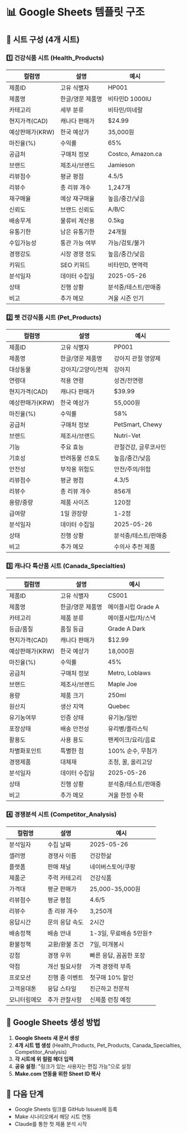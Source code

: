 # 📊 Google Sheets 템플릿 구조

## 🎯 시트 구성 (4개 시트)

### 1️⃣ **건강식품 시트** (Health_Products)

| 컬럼명 | 설명 | 예시 |
|--------|------|------|
| 제품ID | 고유 식별자 | HP001 |
| 제품명 | 한글/영문 제품명 | 비타민D 1000IU |
| 카테고리 | 세부 분류 | 비타민/미네랄 |
| 현지가격(CAD) | 캐나다 판매가 | $24.99 |
| 예상판매가(KRW) | 한국 예상가 | 35,000원 |
| 마진율(%) | 수익률 | 65% |
| 공급처 | 구매처 정보 | Costco, Amazon.ca |
| 브랜드 | 제조사/브랜드 | Jamieson |
| 리뷰점수 | 평균 평점 | 4.5/5 |
| 리뷰수 | 총 리뷰 개수 | 1,247개 |
| 재구매율 | 예상 재구매율 | 높음/중간/낮음 |
| 신뢰도 | 브랜드 신뢰도 | A/B/C |
| 배송무게 | 물류비 계산용 | 0.5kg |
| 유통기한 | 남은 유통기한 | 24개월 |
| 수입가능성 | 통관 가능 여부 | 가능/검토/불가 |
| 경쟁강도 | 시장 경쟁 정도 | 높음/중간/낮음 |
| 키워드 | SEO 키워드 | 비타민D, 면역력 |
| 분석일자 | 데이터 수집일 | 2025-05-26 |
| 상태 | 진행 상황 | 분석중/테스트/판매중 |
| 비고 | 추가 메모 | 겨울 시즌 인기 |

### 2️⃣ **펫 건강식품 시트** (Pet_Products)

| 컬럼명 | 설명 | 예시 |
|--------|------|------|
| 제품ID | 고유 식별자 | PP001 |
| 제품명 | 한글/영문 제품명 | 강아지 관절 영양제 |
| 대상동물 | 강아지/고양이/전체 | 강아지 |
| 연령대 | 적용 연령 | 성견/전연령 |
| 현지가격(CAD) | 캐나다 판매가 | $39.99 |
| 예상판매가(KRW) | 한국 예상가 | 55,000원 |
| 마진율(%) | 수익률 | 58% |
| 공급처 | 구매처 정보 | PetSmart, Chewy |
| 브랜드 | 제조사/브랜드 | Nutri-Vet |
| 기능 | 주요 효능 | 관절건강, 글루코사민 |
| 기호성 | 반려동물 선호도 | 높음/중간/낮음 |
| 안전성 | 부작용 위험도 | 안전/주의/위험 |
| 리뷰점수 | 평균 평점 | 4.3/5 |
| 리뷰수 | 총 리뷰 개수 | 856개 |
| 용량/중량 | 제품 사이즈 | 120정 |
| 급여량 | 1일 권장량 | 1-2정 |
| 분석일자 | 데이터 수집일 | 2025-05-26 |
| 상태 | 진행 상황 | 분석중/테스트/판매중 |
| 비고 | 추가 메모 | 수의사 추천 제품 |

### 3️⃣ **캐나다 특산품 시트** (Canada_Specialties)

| 컬럼명 | 설명 | 예시 |
|--------|------|------|
| 제품ID | 고유 식별자 | CS001 |
| 제품명 | 한글/영문 제품명 | 메이플시럽 Grade A |
| 카테고리 | 제품 분류 | 메이플시럽/차/스낵 |
| 등급/품질 | 품질 등급 | Grade A Dark |
| 현지가격(CAD) | 캐나다 판매가 | $12.99 |
| 예상판매가(KRW) | 한국 예상가 | 18,000원 |
| 마진율(%) | 수익률 | 45% |
| 공급처 | 구매처 정보 | Metro, Loblaws |
| 브랜드 | 제조사/브랜드 | Maple Joe |
| 용량 | 제품 크기 | 250ml |
| 원산지 | 생산 지역 | Quebec |
| 유기농여부 | 인증 상태 | 유기농/일반 |
| 포장상태 | 배송 안전성 | 유리병/플라스틱 |
| 활용도 | 사용 용도 | 팬케이크/요리/음료 |
| 차별화포인트 | 특별한 점 | 100% 순수, 무첨가 |
| 경쟁제품 | 대체재 | 조청, 꿀, 올리고당 |
| 분석일자 | 데이터 수집일 | 2025-05-26 |
| 상태 | 진행 상황 | 분석중/테스트/판매중 |
| 비고 | 추가 메모 | 겨울 한정 수확 |

### 4️⃣ **경쟁분석 시트** (Competitor_Analysis)

| 컬럼명 | 설명 | 예시 |
|--------|------|------|
| 분석일자 | 수집 날짜 | 2025-05-26 |
| 셀러명 | 경쟁사 이름 | 건강한삶 |
| 플랫폼 | 판매 채널 | 네이버스토어/쿠팡 |
| 제품군 | 주력 카테고리 | 건강식품 |
| 가격대 | 평균 판매가 | 25,000-35,000원 |
| 리뷰점수 | 평균 평점 | 4.6/5 |
| 리뷰수 | 총 리뷰 개수 | 3,250개 |
| 응답시간 | 문의 응답 속도 | 2시간 |
| 배송정책 | 배송 안내 | 1-3일, 무료배송 5만원↑ |
| 환불정책 | 교환/환불 조건 | 7일, 미개봉시 |
| 강점 | 경쟁 우위 | 빠른 응답, 꼼꼼한 포장 |
| 약점 | 개선 필요사항 | 가격 경쟁력 부족 |
| 프로모션 | 진행 중 이벤트 | 첫구매 10% 할인 |
| 고객응대톤 | 응답 스타일 | 친근하고 전문적 |
| 모니터링메모 | 추가 관찰사항 | 신제품 런칭 예정 |

## 🔧 **Google Sheets 생성 방법**

1. **Google Sheets 새 문서 생성**
2. **4개 시트 탭 생성** (Health_Products, Pet_Products, Canada_Specialties, Competitor_Analysis)
3. **각 시트에 위 컬럼 헤더 입력**
4. **공유 설정**: "링크가 있는 사용자는 편집 가능"으로 설정
5. **Make.com 연동을 위한 Sheet ID 복사**

## 📝 **다음 단계**
- Google Sheets 링크를 GitHub Issues에 등록
- Make 시나리오에서 해당 시트 연동
- Claude를 통한 첫 제품 분석 시작
